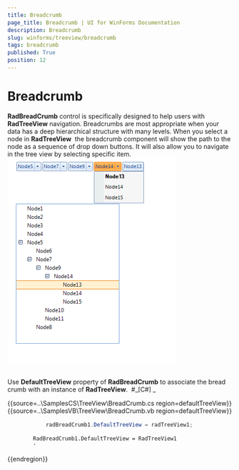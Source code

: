```yaml
---
title: Breadcrumb
page_title: Breadcrumb | UI for WinForms Documentation
description: Breadcrumb
slug: winforms/treeview/breadcrumb
tags: breadcrumb
published: True
position: 12
---
```


# Breadcrumb



__RadBreadCrumb__ control is specifically designed to help users with __RadTreeView__ navigation. Breadcrumbs are
        most appropriate when your data has a deep hierarchical structure with many levels. When you select a node in __RadTreeView__ 
        the breadcrumb component will show the path to the node as a sequence of drop down buttons. It will also allow you to navigate in the tree view by selecting
        specific item. 
      ![treeview-breadcrumb 003](images/treeview-breadcrumb003.png)

## 

Use __DefaultTreeView__ property of __RadBreadCrumb__ to associate the bread crumb with an instance
          of __RadTreeView__. 
        #_[C#] _

	



{{source=..\SamplesCS\TreeView\BreadCrumb.cs region=defaultTreeView}} 
{{source=..\SamplesVB\TreeView\BreadCrumb.vb region=defaultTreeView}} 

````C#
            radBreadCrumb1.DefaultTreeView = radTreeView1;
````
````VB.NET
        RadBreadCrumb1.DefaultTreeView = RadTreeView1
        '
````

{{endregion}} 



